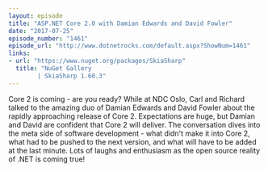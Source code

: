 ```yaml
---
layout: episode
title: "ASP.NET Core 2.0 with Damian Edwards and David Fowler"
date: "2017-07-25"
episode_number: "1461"
episode_url: "http://www.dotnetrocks.com/default.aspx?ShowNum=1461"
links:
- url: "https://www.nuget.org/packages/SkiaSharp"
  title: "NuGet Gallery
        | SkiaSharp 1.60.3"
---
```


Core 2 is coming - are you ready? While at NDC Oslo, Carl and Richard talked to the amazing duo of Damian Edwards and David Fowler about the rapidly approaching release of Core 2. Expectations are huge, but Damian and David are confident that Core 2 will deliver. The conversation dives into the meta side of software development - what didn't make it into Core 2, what had to be pushed to the next version, and what will have to be added at the last minute. Lots of laughs and enthusiasm as the open source reality of .NET is coming true!
